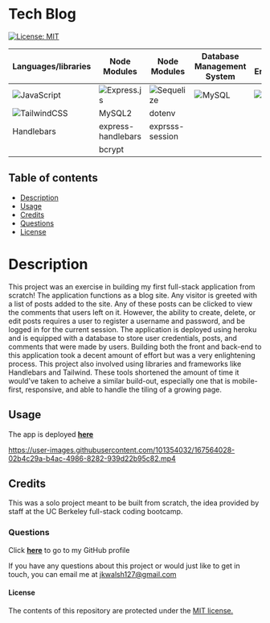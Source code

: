 # Tech Blog

[![License: MIT](https://img.shields.io/badge/License-MIT-yellow.svg)](https://opensource.org/licenses/MIT)

|   Languages/libraries   | Node Modules | Node Modules | Database Management System  |  Runtime Environment |
| ----------- | ----------- | ----------- |  ----------- | ------------|
| ![JavaScript](https://img.shields.io/badge/javascript-%23323330.svg?style=for-the-badge&logo=javascript&logoColor=%23F7DF1E) | ![Express.js](https://img.shields.io/badge/express.js-%23404d59.svg?style=for-the-badge&logo=express&logoColor=%2361DAFB) | ![Sequelize](https://img.shields.io/badge/Sequelize-52B0E7?style=for-the-badge&logo=Sequelize&logoColor=white) |  ![MySQL](https://img.shields.io/badge/mysql-%2300f.svg?style=for-the-badge&logo=mysql&logoColor=white) | ![NodeJS](https://img.shields.io/badge/node.js-6DA55F?style=for-the-badge&logo=node.js&logoColor=white) |
| ![TailwindCSS](https://img.shields.io/badge/tailwindcss-%2338B2AC.svg?style=for-the-badge&logo=tailwind-css&logoColor=white)  |  MySQL2  |  dotenv | |  |
| Handlebars  | express-handlebars  | exprsss-session |   | |
|   |  bcrypt |   |   | |

## Table of contents
* [Description](#description)
* [Usage](#usage)
* [Credits](#credits)
* [Questions](#questions)
* [License](#license)

# Description
This project was an exercise in building my first full-stack application from scratch! The application functions as a blog site. Any visitor is greeted with a list of posts added to the site. Any of these posts can be clicked to view the comments that users left on it. However, the ability to create, delete, or edit posts requires a user to register a username and password, and be logged in for the current session. The application is deployed using heroku and is equipped with a database to store user credentials, posts, and comments that were made by users. Building both the front and back-end to this application took a decent amount of effort but was a very enlightening process.
This project also involved using libraries and frameworks like Handlebars and Tailwind. These tools shortened the amount of time it would've taken to acheive a similar build-out, especially one that is mobile-first, responsive, and able to handle the tiling of a growing page. 

## Usage
The app is deployed <a href="https://fierce-reef-46335.herokuapp.com/" target="_blank">**here**<a> 

https://user-images.githubusercontent.com/101354032/167564028-02b4c29a-b4ac-4986-8282-939d22b95c82.mp4

## Credits
This was a solo project meant to be built from scratch, the idea provided by staff at the UC Berkeley full-stack coding bootcamp.

### Questions
Click <a href="https://github.com/jkwalsh127" target="_blank">**here**<a> to go to my GitHub profile

If you have any questions about this project or would just like to get in touch, you can email me at <a href="mailto:jkwalsh127@gmail.com" target="_blank">jkwalsh127@gmail.com</a>

#### License
The contents of this repository are protected under the <a href="https://opensource.org/licenses/MIT">MIT license.</a>
